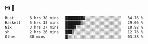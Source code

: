 ### Hi 👋

<!--START_SECTION:waka-->

```txt
Rust       6 hrs 38 mins   ████████▓░░░░░░░░░░░░░░░░   34.76 %
Haskell    5 hrs 33 mins   ███████▒░░░░░░░░░░░░░░░░░   29.06 %
Nix        3 hrs 37 mins   ████▓░░░░░░░░░░░░░░░░░░░░   18.92 %
sh         2 hrs 26 mins   ███▒░░░░░░░░░░░░░░░░░░░░░   12.76 %
Other      38 mins         █░░░░░░░░░░░░░░░░░░░░░░░░   03.38 %
```

<!--END_SECTION:waka-->
